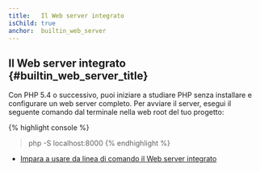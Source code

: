```yaml
---
title:   Il Web server integrato
isChild: true
anchor:  builtin_web_server
---
```


## Il Web server integrato {#builtin_web_server_title}

Con PHP 5.4 o successivo, puoi iniziare a studiare PHP senza installare e
configurare un web server completo. Per avviare il server, esegui il seguente
comando dal terminale nella web root del tuo progetto:

{% highlight console %}
> php -S localhost:8000
{% endhighlight %}

* [Impara a usare da linea di comando il Web server integrato][cli-server]

[cli-server]: http://php.net/features.commandline.webserver
